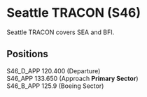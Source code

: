 # Seattle TRACON (S46)
Seattle TRACON covers SEA and BFI.
## Positions
S46_D_APP 120.400 (Departure)  
S46_APP 133.650 (Approach **Primary Sector**)  
S46_B_APP 125.9 (Boeing Sector)